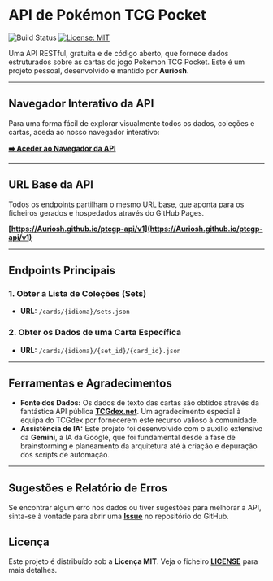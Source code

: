 # API de Pokémon TCG Pocket

![Build Status](https://github.com/Auriosh/ptcgp-api/actions/workflows/build-api.yml/badge.svg)
[![License: MIT](https://img.shields.io/badge/License-MIT-yellow.svg)](https://opensource.org/licenses/MIT)

Uma API RESTful, gratuita e de código aberto, que fornece dados estruturados sobre as cartas do jogo Pokémon TCG Pocket. Este é um projeto pessoal, desenvolvido e mantido por **Auriosh**.

---

## Navegador Interativo da API

Para uma forma fácil de explorar visualmente todos os dados, coleções e cartas, aceda ao nosso navegador interativo:

**[➡️ Aceder ao Navegador da API](https://Auriosh.github.io/ptcgp-api/)**

---

## URL Base da API

Todos os endpoints partilham o mesmo URL base, que aponta para os ficheiros gerados e hospedados através do GitHub Pages.


**[https://Auriosh.github.io/ptcgp-api/v1](https://Auriosh.github.io/ptcgp-api/v1)**


---

## Endpoints Principais

### 1. Obter a Lista de Coleções (Sets)
* **URL:** `/cards/{idioma}/sets.json`

### 2. Obter os Dados de uma Carta Específica
* **URL:** `/cards/{idioma}/{set_id}/{card_id}.json`

---

## Ferramentas e Agradecimentos

* **Fonte dos Dados:** Os dados de texto das cartas são obtidos através da fantástica API pública [**TCGdex.net**](https://tcgdex.net). Um agradecimento especial à equipa do TCGdex por fornecerem este recurso valioso à comunidade.
* **Assistência de IA:** Este projeto foi desenvolvido com o auxílio extensivo da **Gemini**, a IA da Google, que foi fundamental desde a fase de brainstorming e planeamento da arquitetura até à criação e depuração dos scripts de automação.

---

## Sugestões e Relatório de Erros

Se encontrar algum erro nos dados ou tiver sugestões para melhorar a API, sinta-se à vontade para abrir uma [**Issue**](https://github.com/Auriosh/ptcgp-api/issues) no repositório do GitHub.

## Licença

Este projeto é distribuído sob a **Licença MIT**. Veja o ficheiro [**LICENSE**](LICENSE) para mais detalhes.
 
